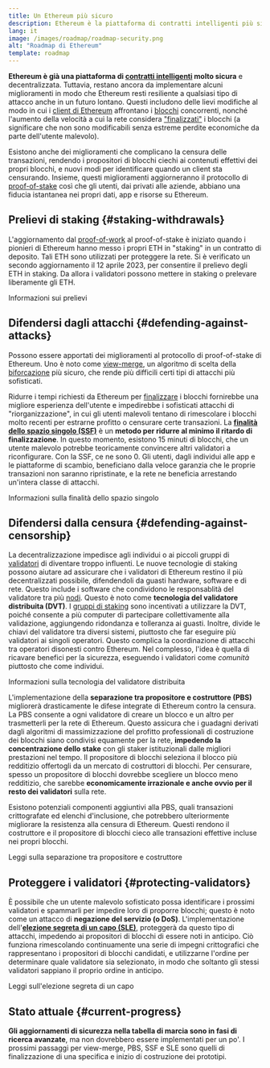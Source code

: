 ```yaml
---
title: Un Ethereum più sicuro
description: Ethereum è la piattaforma di contratti intelligenti più sicura e decentralizzata che esista. Tuttavia, restano ancora da implementare alcuni miglioramenti in modo che Ethereum resti resiliente a qualsiasi livello di attacco anche in un futuro lontano.
lang: it
image: /images/roadmap/roadmap-security.png
alt: "Roadmap di Ethereum"
template: roadmap
---
```


**Ethereum è già una piattaforma di [contratti intelligenti](/glossary/#smart-contract) molto sicura** e decentralizzata. Tuttavia, restano ancora da implementare alcuni miglioramenti in modo che Ethereum resti resiliente a qualsiasi tipo di attacco anche in un futuro lontano. Questi includono delle lievi modifiche al modo in cui i [client di Ethereum](/glossary/#consensus-client) affrontano i [blocchi](/glossary/#block) concorrenti, nonché l'aumento della velocità a cui la rete considera ["finalizzati"](/developers/docs/consensus-mechanisms/pos/#finality) i blocchi (a significare che non sono modificabili senza estreme perdite economiche da parte dell'utente malevolo).

Esistono anche dei miglioramenti che complicano la censura delle transazioni, rendendo i propositori di blocchi ciechi ai contenuti effettivi dei propri blocchi, e nuovi modi per identificare quando un client sta censurando. Insieme, questi miglioramenti aggiorneranno il protocollo di [proof-of-stake](/glossary/#pos) così che gli utenti, dai privati alle aziende, abbiano una fiducia istantanea nei propri dati, app e risorse su Ethereum.

## Prelievi di staking {#staking-withdrawals}

L'aggiornamento dal [proof-of-work](/glossary/#pow) al proof-of-stake è iniziato quando i pionieri di Ethereum hanno messo i propri ETH in "staking" in un contratto di deposito. Tali ETH sono utilizzati per proteggere la rete. Si è verificato un secondo aggiornamento il 12 aprile 2023, per consentire il prelievo degli ETH in staking. Da allora i validatori possono mettere in staking o prelevare liberamente gli ETH.

<ButtonLink variant="outline-color" href="/staking/withdrawals/">Informazioni sui prelievi</ButtonLink>

## Difendersi dagli attacchi {#defending-against-attacks}

Possono essere apportati dei miglioramenti al protocollo di proof-of-stake di Ethereum. Uno è noto come [view-merge](https://ethresear.ch/t/view-merge-as-a-replacement-for-proposer-boost/13739), un algoritmo di scelta della [biforcazione](/glossary/#fork) più sicuro, che rende più difficili certi tipi di attacchi più sofisticati.

Ridurre i tempi richiesti da Ethereum per [finalizzare](/glossary/#finality) i blocchi fornirebbe una migliore esperienza dell'utente e impedirebbe i sofisticati attacchi di "riorganizzazione", in cui gli utenti malevoli tentano di rimescolare i blocchi molto recenti per estrarne profitto o censurare certe transazioni. La [**finalità dello spazio singolo (SSF)**](/roadmap/single-slot-finality/) è un **metodo per ridurre al minimo il ritardo di finalizzazione**. In questo momento, esistono 15 minuti di blocchi, che un utente malevolo potrebbe teoricamente convincere altri validatori a riconfigurare. Con la SSF, ce ne sono 0. Gli utenti, dagli individui alle app e le piattaforme di scambio, beneficiano dalla veloce garanzia che le proprie transazioni non saranno ripristinate, e la rete ne beneficia arrestando un'intera classe di attacchi.

<ButtonLink variant="outline-color" href="/roadmap/single-slot-finality/">Informazioni sulla finalità dello spazio singolo</ButtonLink>

## Difendersi dalla censura {#defending-against-censorship}

La decentralizzazione impedisce agli individui o ai piccoli gruppi di [validatori](/glossary/#validator) di diventare troppo influenti. Le nuove tecnologie di staking possono aiutare ad assicurare che i validatori di Ethereum restino il più decentralizzati possibile, difendendoli da guasti hardware, software e di rete. Questo include i software che condividono le responsablità del validatore tra più [nodi](/glossary/#node). Questo è noto come **tecnologia del validatore distribuita (DVT)**. I [gruppi di staking](/glossary/#staking-pool) sono incentivati a utilizzare la DVT, poiché consente a più computer di partecipare collettivamente alla validazione, aggiungendo ridondanza e tolleranza ai guasti. Inoltre, divide le chiavi del validatore tra diversi sistemi, piuttosto che far eseguire più validatori ai singoli operatori. Questo complica la coordinazione di attacchi tra operatori disonesti contro Ethereum. Nel complesso, l'idea è quella di ricavare benefici per la sicurezza, eseguendo i validatori come _comunità_ piuttosto che come individui.

<ButtonLink variant="outline-color" href="/staking/dvt/">Informazioni sulla tecnologia del validatore distribuita</ButtonLink>

L'implementazione della **separazione tra propositore e costruttore (PBS)** migliorerà drasticamente le difese integrate di Ethereum contro la censura. La PBS consente a ogni validatore di creare un blocco e un altro per trasmetterli per la rete di Ethereum. Questo assicura che i guadagni derivati dagli algoritmi di massimizzazione del profitto professionali di costruzione dei blocchi siano condivisi equamente per la rete, **impedendo la concentrazione dello stake** con gli staker istituzionali dalle migliori prestazioni nel tempo. Il propositore di blocchi seleziona il blocco più redditizio offertogli da un mercato di costruttori di blocchi. Per censurare, spesso un propositore di blocchi dovrebbe scegliere un blocco meno redditizio, che sarebbe **economicamente irrazionale e anche ovvio per il resto dei validatori** sulla rete.

Esistono potenziali componenti aggiuntivi alla PBS, quali transazioni crittografate ed elenchi d'inclusione, che potrebbero ulteriormente migliorare la resistenza alla censura di Ethereum. Questi rendono il costruttore e il propositore di blocchi cieco alle transazioni effettive incluse nei propri blocchi.

<ButtonLink variant="outline-color" href="/roadmap/pbs/">Leggi sulla separazione tra propositore e costruttore</ButtonLink>

## Proteggere i validatori {#protecting-validators}

È possibile che un utente malevolo sofisticato possa identificare i prossimi validatori e spammarli per impedire loro di proporre blocchi; questo è noto come un attacco di **negazione del servizio (o DoS)**. L'implementazione dell'[**elezione segreta di un capo (SLE)**](/roadmap/secret-leader-election), proteggerà da questo tipo di attacchi, impedendo ai propositori di blocchi di essere noti in anticipo. Ciò funziona rimescolando continuamente una serie di impegni crittografici che rappresentano i propositori di blocchi candidati, e utilizzarne l'ordine per determinare quale validatore sia selezionato, in modo che soltanto gli stessi validatori sappiano il proprio ordine in anticipo.

<ButtonLink variant="outline-color" href="/roadmap/secret-leader-election">Leggi sull'elezione segreta di un capo</ButtonLink>

## Stato attuale {#current-progress}

**Gli aggiornamenti di sicurezza nella tabella di marcia sono in fasi di ricerca avanzate**, ma non dovrebbero essere implementati per un po'. I prossimi passaggi per view-merge, PBS, SSF e SLE sono quelli di finalizzazione di una specifica e inizio di costruzione dei prototipi.
